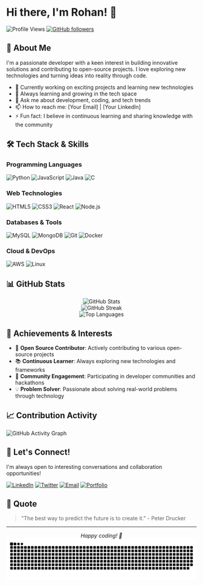 # Hi there, I'm Rohan! 👋

![Profile Views](https://komarev.com/ghpvc/?username=Rohan1188&color=blueviolet&style=flat-square)
[![GitHub followers](https://img.shields.io/github/followers/Rohan1188?label=Follow&style=social)](https://github.com/Rohan1188)

## 🚀 About Me

I'm a passionate developer with a keen interest in building innovative solutions and contributing to open-source projects. I love exploring new technologies and turning ideas into reality through code.

- 🔭 Currently working on exciting projects and learning new technologies
- 🌱 Always learning and growing in the tech space
- 💬 Ask me about development, coding, and tech trends
- 📫 How to reach me: [Your Email] | [Your LinkedIn]
- ⚡ Fun fact: I believe in continuous learning and sharing knowledge with the community

## 🛠️ Tech Stack & Skills

### Programming Languages
![Python](https://img.shields.io/badge/-Python-3776AB?style=flat-square&logo=python&logoColor=white)
![JavaScript](https://img.shields.io/badge/-JavaScript-F7DF1E?style=flat-square&logo=javascript&logoColor=black)
![Java](https://img.shields.io/badge/-Java-007396?style=flat-square&logo=java&logoColor=white)
![C](https://img.shields.io/badge/-C-A8B9CC?style=flat-square&logo=c&logoColor=black)

### Web Technologies
![HTML5](https://img.shields.io/badge/-HTML5-E34F26?style=flat-square&logo=html5&logoColor=white)
![CSS3](https://img.shields.io/badge/-CSS3-1572B6?style=flat-square&logo=css3&logoColor=white)
![React](https://img.shields.io/badge/-React-61DAFB?style=flat-square&logo=react&logoColor=black)
![Node.js](https://img.shields.io/badge/-Node.js-339933?style=flat-square&logo=nodedotjs&logoColor=white)

### Databases & Tools
![MySQL](https://img.shields.io/badge/-MySQL-4479A1?style=flat-square&logo=mysql&logoColor=white)
![MongoDB](https://img.shields.io/badge/-MongoDB-47A248?style=flat-square&logo=mongodb&logoColor=white)
![Git](https://img.shields.io/badge/-Git-F05032?style=flat-square&logo=git&logoColor=white)
![Docker](https://img.shields.io/badge/-Docker-2496ED?style=flat-square&logo=docker&logoColor=white)

### Cloud & DevOps
![AWS](https://img.shields.io/badge/-AWS-232F3E?style=flat-square&logo=amazonaws&logoColor=white)
![Linux](https://img.shields.io/badge/-Linux-FCC624?style=flat-square&logo=linux&logoColor=black)

## 📊 GitHub Stats

<div align="center">
  <img src="https://github-readme-stats.vercel.app/api?username=Rohan1188&theme=radical&hide_border=false&include_all_commits=true&count_private=true" alt="GitHub Stats" />
</div>

<div align="center">
  <img src="https://github-readme-streak-stats.herokuapp.com/?user=Rohan1188&theme=radical&hide_border=false" alt="GitHub Streak" />
</div>

<div align="center">
  <img src="https://github-readme-stats.vercel.app/api/top-langs/?username=Rohan1188&theme=radical&hide_border=false&include_all_commits=true&count_private=true&layout=compact" alt="Top Languages" />
</div>


## 🎯 Achievements & Interests

- 🏅 **Open Source Contributor**: Actively contributing to various open-source projects
- 📚 **Continuous Learner**: Always exploring new technologies and frameworks
- 🤝 **Community Engagement**: Participating in developer communities and hackathons
- 💡 **Problem Solver**: Passionate about solving real-world problems through technology

## 📈 Contribution Activity

![GitHub Activity Graph](https://github-readme-activity-graph.vercel.app/graph?username=Rohan1188&theme=react-dark&hide_border=true&area=true)

## 🤝 Let's Connect!

I'm always open to interesting conversations and collaboration opportunities!

[![LinkedIn](https://img.shields.io/badge/-LinkedIn-0077B5?style=flat-square&logo=linkedin&logoColor=white)](your-linkedin-url)
[![Twitter](https://img.shields.io/badge/-Twitter-1DA1F2?style=flat-square&logo=twitter&logoColor=white)](your-twitter-url)
[![Email](https://img.shields.io/badge/-Email-D14836?style=flat-square&logo=gmail&logoColor=white)](mailto:your-email)
[![Portfolio](https://img.shields.io/badge/-Portfolio-000000?style=flat-square&logo=firefox&logoColor=white)](your-portfolio-url)

## 💭 Quote

> "The best way to predict the future is to create it." - Peter Drucker

---

<div align="center">
  <i>Happy coding! 🚀</i>
</div>

<div align="center">
  <img src="https://raw.githubusercontent.com/Platane/snk/output/github-contribution-grid-snake.svg" alt="Snake animation" />
</div>
